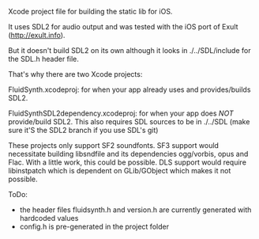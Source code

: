 Xcode project file for building the static lib for iOS.

It uses SDL2 for audio output and was tested with the iOS port of Exult (http://exult.info).

But it doesn't build SDL2 on its own although it looks in ./../SDL/include for the SDL.h header file.

That's why there are two Xcode projects:

FluidSynth.xcodeproj: for when your app already uses and provides/builds SDL2.

FluidSynthSDL2dependency.xcodeproj: for when your app does *NOT* provide/build SDL2.
This also requires SDL sources to be in ./../SDL (make sure it'S the SDL2 branch if you use SDL's git)

These projects only support SF2 soundfonts. SF3 support would necessitate building libsndfile and its 
dependencies ogg/vorbis, opus and Flac. With a little work, this could be possible.
DLS support would require libinstpatch which is dependent on GLib/GObject which makes it not possible.

ToDo:
  - the header files fluidsynth.h and version.h are currently generated with hardcoded values
  - config.h is pre-generated in the project folder